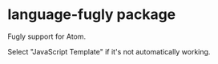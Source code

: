 # language-fugly package

Fugly support for Atom.

Select "JavaScript Template" if it's not automatically working.
